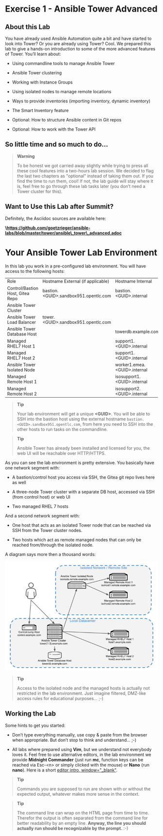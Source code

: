 # Exercise 1 - Ansible Tower Advanced

## About this Lab

You have already used Ansible Automation quite a bit and have started to
look into Tower? Or you are already using Tower? Cool. We prepared this
lab to give a hands-on introduction to some of the more advanced
features of Tower. You’ll learn about:

  - Using commandline tools to manage Ansible Tower

  - Ansible Tower clustering

  - Working with Instance Groups

  - Using isolated nodes to manage remote locations

  - Ways to provide inventories (importing inventory, dynamic inventory)

  - The Smart Inventory feature

  - Optional: How to structure Ansible content in Git repos

  - Optional: How to work with the Tower API

## So little time and so much to do…

> **Warning**
>
> To be honest we got carried away slightly while trying to press all
> these cool features into a two-hours lab session. We decided to flag
> the last two chapters as "optional" instead of taking them out. If you
> find the time to run them, cool\! If not, the lab guide will stay
> where it is, feel free to go through these lab tasks later (you don’t
> need a Tower cluster for this).

## Want to Use this Lab after Summit?

Definitely, the Asciidoc sources are available here:

**\\https://github.com/goetzrieger/ansible-labs/blob/master/tower/ansible\_tower\_advanced.adoc**

# Your Ansible Tower Lab Environment

In this lab you work in a pre-configured lab environment. You will have
access to the following hosts:

|                                  |                                         |                                |
| -------------------------------- | --------------------------------------- | ------------------------------ |
| Role                             | Hostname External (if applicable)       | Hostname Internal              |
| Control/Bastion Host, Gitea Repo | bastion.\<GUID\>.sandbox951.opentlc.com | bastion.\<GUID\>.internal      |
| Ansible Tower Cluster            |                                         |                                |
| Ansible Tower Load Balancer      | tower.\<GUID\>.sandbox951.opentlc.com   |                                |
| Ansible Tower Database Host      |                                         | towerdb.example.com            |
| Managed RHEL7 Host 1             |                                         | support1.\<GUID\>.internal     |
| Managed RHEL7 Host 2             |                                         | support1.\<GUID\>.internal     |
| Ansible Tower Isolated Node      |                                         | worker1.emea.\<GUID\>.internal |
| Managed Remote Host 1            |                                         | isosupport1.\<GUID\>.internal  |
| Managed Remote Host 2            |                                         | isosupport2.\<GUID\>.internal  |

> **Tip**
>
> Your lab environment will get a unique **\<GUID\>**. You will be able
> to SSH into the bastion host using the external hostname
> `bastion.<GUID>.sandbox951.opentlc.com`, from here you need to SSH
> into the other hosts to run tasks on the commandline.

> **Tip**
>
> Ansible Tower has already been installed and licensed for you, the web
> UI will be reachable over HTTP/HTTPS.

As you can see the lab environment is pretty extensive. You basically
have one network segment with:

  - A bastion/control host you access via SSH, the Gitea git repo lives
    here as well

  - A three-node Tower cluster with a separate DB host, accessed via SSH
    (from control host) or web UI

  - Two managed RHEL 7 hosts

And a second network segment with:

  - One host that acts as an isolated Tower node that can be reached via
    SSH from the Tower cluster nodes.

  - Two hosts which act as remote managed nodes that can only be reached
    from/through the isolated node.

A diagram says more then a thousand words:

![adv\_tower\_diagram.png](../images/adv_tower_diagram.png)

> **Tip**
>
> Access to the isolated node and the managed hosts is actually not
> restricted in the lab environment. Just imagine filtered, DMZ-like
> access rules for educational purposes… ;-)

## Working the Lab

Some hints to get you started:

  - Don’t type everything manually, use copy & paste from the browser
    when appropriate. But don’t stop to think and understand… ;-)

  - All labs where prepared using **Vim**, but we understand not
    everybody loves it. Feel free to use alternative editors, in the lab
    environment we provide **Midnight Commander** (just run **mc**,
    function keys can be reached via Esc-\<n\> or simply clicked with
    the mouse) or **Nano** (run **nano**). Here is a short [editor
    intro,
    window="\_blank"](http://people.redhat.com/grieger/editor_intro_rhel7.html).

> **Tip**
>
> Commands you are supposed to run are shown with or without the
> expected output, whatever makes more sense in the context.

> **Tip**
>
> The command line can wrap on the HTML page from time to time. Therefor
> the output is often separated from the command line for better
> readability by an empty line. **Anyway, the line you should actually
> run should be recognizable by the prompt.** :-)
